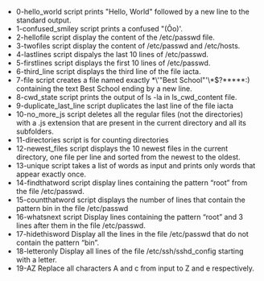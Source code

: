 - 0-hello_world script prints "Hello, World" followed by a new line to the standard output.
- 1-confused_smiley script prints a confused "(Ôo)'.
- 2-hellofile script display the content of the /etc/passwd file.
- 3-twofiles script display the content of /etc/passwd and /etc/hosts.
- 4-lastlines script dispalys the last 10 lines of /etc/passwd.
- 5-firstlines script displays the first 10 lines of /etc/passwd.
- 6-third_line script displays the third line of the file iacta.
- 7-file script creates a file named exactly \*\\'"Best School"\'\\*$\?\*\*\*\*\*:) containing the text Best School ending by a new line.
- 8-cwd_state script prints the output of ls -la in ls_cwd_content file.
- 9-duplicate_last_line script duplicates the last line of the file iacta
- 10-no_more_js script deletes all the regular files (not the directories) with a .js extension that are present in the current directory and all its subfolders.
- 11-directories script is for counting directories
- 12-newest_files script displays the 10 newest files in the current directory, one file per line and sorted from the newest to the oldest.
- 13-unique script takes a list of words as input and prints only words that appear exactly once.
- 14-findthatword script display lines containing the pattern “root” from the file /etc/passwd.
- 15-countthatword script displays the number of lines that contain the pattern bin in the file /etc/passwd
- 16-whatsnext script Display lines containing the pattern “root” and 3 lines after them in the file /etc/passwd.
- 17-hidethisword Display all the lines in the file /etc/passwd that do not contain the pattern “bin”.
- 18-letteronly Display all lines of the file /etc/ssh/sshd_config starting with a letter.
- 19-AZ Replace all characters A and c from input to Z and e respectively.
